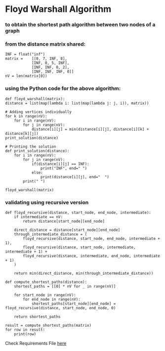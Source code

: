 # Floyd Warshall Algorithm
### to obtain the shortest path algorithm between two nodes of a graph
### from the distance matrix shared:
    INF = float("inf")
    matrix =    [[0, 7, INF, 8],
                [INF, 0, 5, INF],
                [INF, INF, 0, 2],
                [INF, INF, INF, 0]]
    nV = len(matrix[0])

### using the Python code for the above algorithm:
    def floyd_warshall(matrix):
    distance = list(map(lambda i: list(map(lambda j: j, i)), matrix))

    # Adding vertices individually
    for k in range(nV):
        for i in range(nV):
            for j in range(nV):
                distance[i][j] = min(distance[i][j], distance[i][k] + distance[k][j])
    print_solution(distance)

    # Printing the solution
    def print_solution(distance):
        for i in range(nV):
            for j in range(nV):
                if(distance[i][j] == INF):
                    print("INF", end=" ")
                else:
                    print(distance[i][j], end="  ")
            print(" ")

    floyd_warshall(matrix)

### validating using recursive version
    def floyd_recursive(distance, start_node, end_node, intermediate):
        if intermediate == nV:
            return distance[start_node][end_node]
        
        direct_distance = distance[start_node][end_node]
        through_intermediate_distance = (
            floyd_recursive(distance, start_node, end_node, intermediate + 1),
            floyd_recursive(distance, start_node, intermediate, intermediate + 1) +
            floyd_recursive(distance, intermediate, end_node, intermediate + 1)
        )
        
        return min(direct_distance, min(through_intermediate_distance))

    def compute_shortest_paths(distance):
        shortest_paths = [[0] * nV for _ in range(nV)]
        
        for start_node in range(nV):
            for end_node in range(nV):
                shortest_paths[start_node][end_node] = floyd_recursive(distance, start_node, end_node, 0)
        
        return shortest_paths

    result = compute_shortest_paths(matrix)
    for row in result:
        print(row)
    
Check Requirements File [here](./requirements.txt)